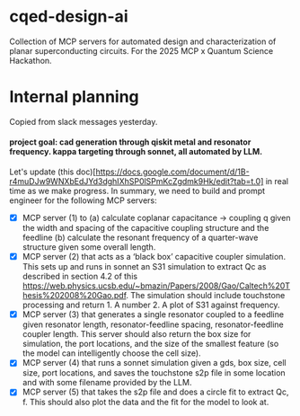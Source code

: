 # cqed-design-ai
Collection of MCP servers for automated design and characterization of planar superconducting circuits. For the 2025 MCP x Quantum Science Hackathon.

# Internal planning

Copied from slack messages yesterday.

#### project goal: cad generation through qiskit metal and resonator frequency. kappa targeting through sonnet, all automated by LLM.

Let's update (this doc)[https://docs.google.com/document/d/1B-r4muDJw9WNXbEdJYd3dghIXhSP0lSPmKcZgdmk9Hk/edit?tab=t.0] in real time as we make progress. In summary, we need to build and prompt engineer for the following MCP servers:

- [x] MCP server (1) to (a) calculate coplanar capacitance -> coupling q given the width and spacing of the capacitive coupling structure and the feedline (b) calculate the resonant frequency of a quarter-wave structure given some overall length.
- [x] MCP server (2) that acts as a ‘black box’ capacitive coupler simulation. This sets up and runs in sonnet an S31 simulation to extract Qc as described in section 4.2 of this https://web.physics.ucsb.edu/~bmazin/Papers/2008/Gao/Caltech%20Thesis%202008%20Gao.pdf. The simulation should include touchstone processing and return 1. A number 2. A plot of S31 against frequency.
- [x] MCP server (3) that generates a single resonator coupled to a feedline given resonator length, resonator-feedline spacing, resonator-feedline coupler length. This server should also return the box size for simulation, the port locations, and the size of the smallest feature (so the model can intelligently choose the cell size).
- [x] MCP server (4) that runs a sonnet simulation given a gds, box size, cell size, port locations, and saves the touchstone s2p file in some location and with some filename provided by the LLM.
- [x] MCP server (5) that takes the s2p file and does a circle fit to extract Qc, f. This should also plot the data and the fit for the model to look at.
